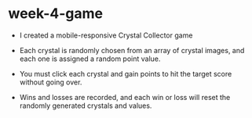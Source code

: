 # week-4-game

* I created a mobile-responsive Crystal Collector game

* Each crystal is randomly chosen from an array of crystal images, and each one is assigned a random point value.

* You must click each crystal and gain points to hit the target score without going over.

* Wins and losses are recorded, and each win or loss will reset the randomly generated crystals and values.
